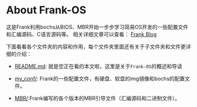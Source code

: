 # About Frank-OS

这是Frank利用bochs从BIOS、MBR开始一步步学习简易OS开发的一些配置文件和汇编源码、C语言源码等。
相关详细文章可以查看： [Frank Blog](https://flhonker.github.io)

下面看看各个文件夹的内容和作用，每个文件夹里面还有关于子文件夹和文件更详细的介绍：

* [README.md](./README.md): 就是您正在看的本文啦，这里是关于`Frank-OS`的概述和导读

* [my_conf/](./my_conf): Frank的一些配置文件，有硬盘、软盘的img镜像和bochs的配置文件。 

* [MBR/](./MBR):Frank编写的各个版本的MBR引导文件（汇编源码和二进制文件）。
